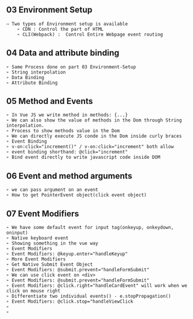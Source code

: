 ## **03 Environment Setup**

    ⇨ Two types of Environment setup is available
        ➢ CDN : Control the part of HTML
        ➢ CLI(Webpack) :  Control Entire Webpage event routing

## **04 Data and attribute binding**

    ➢ Same Process done on part 03 Environment-Setup
    ➢ String interpolation 
    ➢ Data Binding 
    ➢ Attribute Binding 

## **05 Method and Events**

    ➢ In Vue JS we write method in methods: {...}
    ➢ We can also show the value of methods in the Dom through String interpolation.
    ➢ Process to show methods value in the Dom
    ➢ We can directly execute JS conde in the Dom inside curly braces
    ➢ Event Binding
    ➢ v-on:click="increment()" / v-on:click="increment" both allow
    ➢ event binding shorthand: @click="increment"
    ➢ Bind event directly to write javascript code inside DOM

## **06 Event and method arguments**

    ➢ we can pass argument on an event
    ➢ How to get PointerEvent object(click event object) 

## **07 Event Modifiers**

    ➢ We have some default event for input tag(onkeyup, onkeydown, oninput)
    ➢ Native keyboard event
    ➢ Showing something in the vue way
    ➢ Event Modifiers
    ➢ Event Modifiers: @keyup.enter="handleKeyup"
    ➢ More Event Modifiers
    ➢ Get Native Submit Event Object
    ➢ Event Modifiers: @submit.prevent="handleFormSubmit"
    ➢ We can use click event on <div>
    ➢ Event Modifiers: @submit.prevent="handleFormSubmit"
    ➢ Event Modifiers: @click.right="handleCardEvent" will work when we click on mouse right
    ➢ Differentiate two individual events() - e.stopPropagation()
    ➢ Event Modifiers: @click.stop="handleViewClick
    ➢ 
    ➢ 






